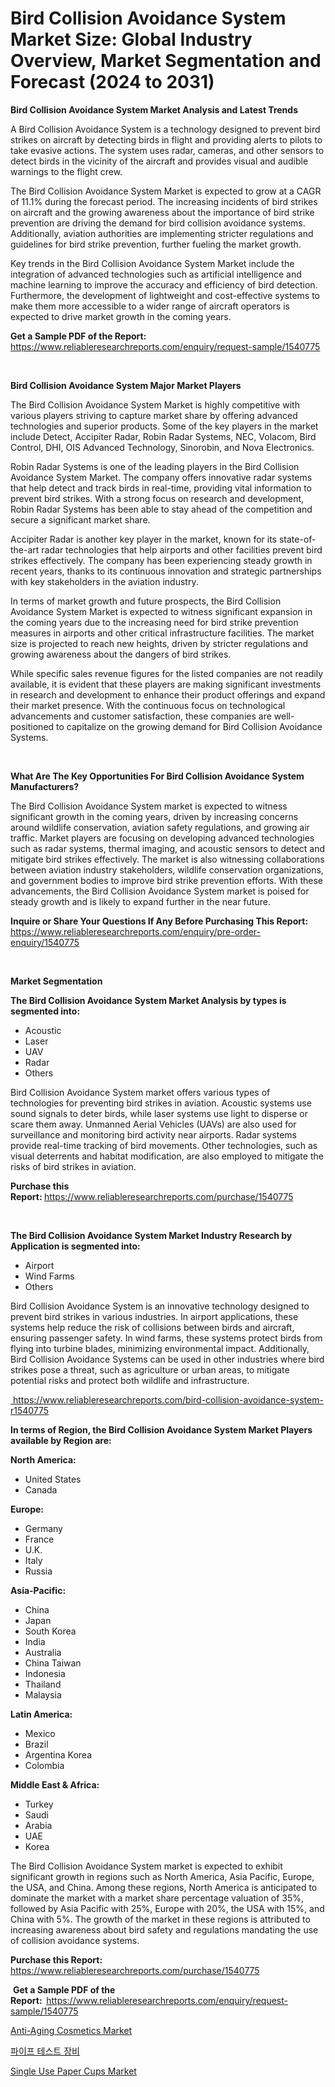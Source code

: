 <p><h1>Bird Collision Avoidance System Market Size: Global Industry Overview, Market Segmentation and Forecast (2024 to 2031)</h1></p><p><strong>Bird Collision Avoidance System Market Analysis and Latest Trends</strong></p>
<p><p>A Bird Collision Avoidance System is a technology designed to prevent bird strikes on aircraft by detecting birds in flight and providing alerts to pilots to take evasive actions. The system uses radar, cameras, and other sensors to detect birds in the vicinity of the aircraft and provides visual and audible warnings to the flight crew.</p><p>The Bird Collision Avoidance System Market is expected to grow at a CAGR of 11.1% during the forecast period. The increasing incidents of bird strikes on aircraft and the growing awareness about the importance of bird strike prevention are driving the demand for bird collision avoidance systems. Additionally, aviation authorities are implementing stricter regulations and guidelines for bird strike prevention, further fueling the market growth.</p><p>Key trends in the Bird Collision Avoidance System Market include the integration of advanced technologies such as artificial intelligence and machine learning to improve the accuracy and efficiency of bird detection. Furthermore, the development of lightweight and cost-effective systems to make them more accessible to a wider range of aircraft operators is expected to drive market growth in the coming years.</p></p>
<p><strong>Get a Sample PDF of the Report:&nbsp;</strong> <a href="https://www.reliableresearchreports.com/enquiry/request-sample/1540775">https://www.reliableresearchreports.com/enquiry/request-sample/1540775</a></p>
<p>&nbsp;</p>
<p><strong>Bird Collision Avoidance System Major Market Players</strong></p>
<p><p>The Bird Collision Avoidance System Market is highly competitive with various players striving to capture market share by offering advanced technologies and superior products. Some of the key players in the market include Detect, Accipiter Radar, Robin Radar Systems, NEC, Volacom, Bird Control, DHI, OIS Advanced Technology, Sinorobin, and Nova Electronics.</p><p>Robin Radar Systems is one of the leading players in the Bird Collision Avoidance System Market. The company offers innovative radar systems that help detect and track birds in real-time, providing vital information to prevent bird strikes. With a strong focus on research and development, Robin Radar Systems has been able to stay ahead of the competition and secure a significant market share.</p><p>Accipiter Radar is another key player in the market, known for its state-of-the-art radar technologies that help airports and other facilities prevent bird strikes effectively. The company has been experiencing steady growth in recent years, thanks to its continuous innovation and strategic partnerships with key stakeholders in the aviation industry.</p><p>In terms of market growth and future prospects, the Bird Collision Avoidance System Market is expected to witness significant expansion in the coming years due to the increasing need for bird strike prevention measures in airports and other critical infrastructure facilities. The market size is projected to reach new heights, driven by stricter regulations and growing awareness about the dangers of bird strikes.</p><p>While specific sales revenue figures for the listed companies are not readily available, it is evident that these players are making significant investments in research and development to enhance their product offerings and expand their market presence. With the continuous focus on technological advancements and customer satisfaction, these companies are well-positioned to capitalize on the growing demand for Bird Collision Avoidance Systems.</p></p>
<p>&nbsp;</p>
<p><strong>What Are The Key Opportunities For Bird Collision Avoidance System Manufacturers?</strong></p>
<p><p>The Bird Collision Avoidance System market is expected to witness significant growth in the coming years, driven by increasing concerns around wildlife conservation, aviation safety regulations, and growing air traffic. Market players are focusing on developing advanced technologies such as radar systems, thermal imaging, and acoustic sensors to detect and mitigate bird strikes effectively. The market is also witnessing collaborations between aviation industry stakeholders, wildlife conservation organizations, and government bodies to improve bird strike prevention efforts. With these advancements, the Bird Collision Avoidance System market is poised for steady growth and is likely to expand further in the near future.</p></p>
<p><strong>Inquire or Share Your Questions If Any Before Purchasing This Report:</strong> <a href="https://www.reliableresearchreports.com/enquiry/pre-order-enquiry/1540775">https://www.reliableresearchreports.com/enquiry/pre-order-enquiry/1540775</a></p>
<p>&nbsp;</p>
<p><strong>Market Segmentation</strong></p>
<p><strong>The Bird Collision Avoidance System Market Analysis by types is segmented into:</strong></p>
<p><ul><li>Acoustic</li><li>Laser</li><li>UAV</li><li>Radar</li><li>Others</li></ul></p>
<p><p>Bird Collision Avoidance System market offers various types of technologies for preventing bird strikes in aviation. Acoustic systems use sound signals to deter birds, while laser systems use light to disperse or scare them away. Unmanned Aerial Vehicles (UAVs) are also used for surveillance and monitoring bird activity near airports. Radar systems provide real-time tracking of bird movements. Other technologies, such as visual deterrents and habitat modification, are also employed to mitigate the risks of bird strikes in aviation.</p></p>
<p><strong>Purchase this Report:&nbsp;</strong><a href="https://www.reliableresearchreports.com/purchase/1540775">https://www.reliableresearchreports.com/purchase/1540775</a></p>
<p>&nbsp;</p>
<p><strong>The Bird Collision Avoidance System Market Industry Research by Application is segmented into:</strong></p>
<p><ul><li>Airport</li><li>Wind Farms</li><li>Others</li></ul></p>
<p><p>Bird Collision Avoidance System is an innovative technology designed to prevent bird strikes in various industries. In airport applications, these systems help reduce the risk of collisions between birds and aircraft, ensuring passenger safety. In wind farms, these systems protect birds from flying into turbine blades, minimizing environmental impact. Additionally, Bird Collision Avoidance Systems can be used in other industries where bird strikes pose a threat, such as agriculture or urban areas, to mitigate potential risks and protect both wildlife and infrastructure.</p></p>
<p><a href="https://www.reliableresearchreports.com/bird-collision-avoidance-system-r1540775">&nbsp;https://www.reliableresearchreports.com/bird-collision-avoidance-system-r1540775</a></p>
<p><strong>In terms of Region, the Bird Collision Avoidance System Market Players available by Region are:</strong></p>
<p>
    <p> <strong> North America: </strong>
        <ul>
            <li>United States</li>
            <li>Canada</li>
        </ul>
        </p> 
    <p> <strong> Europe: </strong>
        <ul>
            <li>Germany</li>
            <li>France</li>
            <li>U.K.</li>
            <li>Italy</li>
            <li>Russia</li>
        </ul>
        </p> 
    <p> <strong> Asia-Pacific: </strong>
        <ul>
            <li>China</li>
            <li>Japan</li>
            <li>South Korea</li>
            <li>India</li>
            <li>Australia</li>
            <li>China Taiwan</li>
            <li>Indonesia</li>
            <li>Thailand</li>
            <li>Malaysia</li>
        </ul>
        </p> 
    <p> <strong> Latin America: </strong>
        <ul>
            <li>Mexico</li>
            <li>Brazil</li>
            <li>Argentina Korea</li>
            <li>Colombia</li>
        </ul>
        </p> 
    <p> <strong> Middle East & Africa: </strong>
        <ul>
            <li>Turkey</li>
            <li>Saudi</li>
            <li>Arabia</li>
            <li>UAE</li>
            <li>Korea</li>
        </ul>
    </p>
    </p>
<p><p>The Bird Collision Avoidance System market is expected to exhibit significant growth in regions such as North America, Asia Pacific, Europe, the USA, and China. Among these regions, North America is anticipated to dominate the market with a market share percentage valuation of 35%, followed by Asia Pacific with 25%, Europe with 20%, the USA with 15%, and China with 5%. The growth of the market in these regions is attributed to increasing awareness about bird safety and regulations mandating the use of collision avoidance systems.</p></p>
<p><strong>Purchase this Report: </strong><a href="https://www.reliableresearchreports.com/purchase/1540775">https://www.reliableresearchreports.com/purchase/1540775</a></p>
<p>&nbsp;<strong>Get a Sample PDF of the Report:&nbsp;&nbsp;</strong><a href="https://www.reliableresearchreports.com/enquiry/request-sample/1540775">https://www.reliableresearchreports.com/enquiry/request-sample/1540775</a></p>
<p><strong></strong></p>
<p><p><a href="https://www.linkedin.com/pulse/anti-aging-cosmetics-market-size-outlook-forecast-2024-s2x9f?trackingId=VdOS6jVU7jMeYxZY158YQw%3D%3D">Anti-Aging Cosmetics Market</a></p><p><a href="https://github.com/JackieFauhey9089475/Market-Research-Report-List-1/blob/main/780118631722.md">파이프 테스트 장비</a></p><p><a href="https://www.linkedin.com/pulse/analyzing-single-use-paper-cups-market-global-industry-hk5nf?trackingId=I9jqrb9wvkt9vhaPj3N%2FnA%3D%3D">Single Use Paper Cups Market</a></p></p>